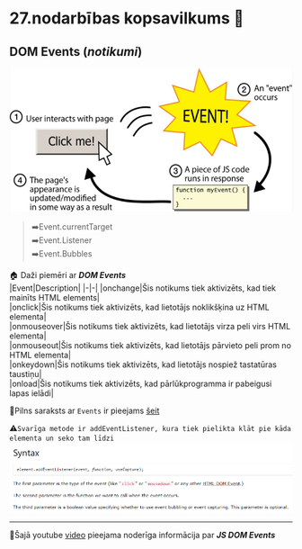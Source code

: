 # 27.nodarbības kopsavilkums :pushpin:

## DOM Events (***notikumi***)    

![event](https://github.com/zazturbo/Mans_JS/blob/dd01cf9065b74c8c66dca4c02acf988bbd6a35b3/images/Event.png)  

>➡️Event.currentTarget  
>➡️Event.Listener  
>➡️Event.Bubbles  

🏠 Daži piemēri ar ***DOM Events***   
|Event|Description|
|-|-|
|onchange|Šis notikums tiek aktivizēts, kad tiek mainīts HTML elements|  
|onclick|Šis notikums tiek aktivizēts, kad lietotājs noklikšķina uz HTML elementa|  
|onmouseover|Šis notikums tiek aktivizēts, kad lietotājs virza peli virs HTML elementa|  
|onmouseout|Šis notikums tiek aktivizēts, kad lietotājs pārvieto peli prom no HTML elementa|  
|onkeydown|Šis notikums tiek aktivizēts, kad lietotājs nospiež tastatūras taustiņu|  
|onload|Šis notikums tiek aktivizēts, kad pārlūkprogramma ir pabeigusi lapas ielādi|  

🔗Pilns saraksts ar `Events` ir pieejams [šeit](https://www.w3schools.com/jsref/dom_obj_event.asp)  

⚠️```Svarīga metode ir addEventListener, kura tiek pielikta klāt pie kāda elementa un seko tam līdzi```  
![sintax](https://github.com/zazturbo/Mans_JS/blob/5f140e64a0878bfd46d8ee48c7e3190b0bf29216/images/addEventListener.png)  
***  
🔗Šajā youtube [video](https://www.youtube.com/watch?v=bWCzbR5DvCo) pieejama noderīga informācija par ***JS DOM Events***   
